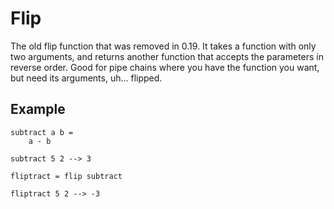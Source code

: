 # Flip

The old flip function that was removed in 0.19. It takes a function with only two arguments, and returns another function that accepts the parameters in reverse order. Good for pipe chains where you have the function you want, but need its arguments, uh... flipped.

## Example

    subtract a b =
        a - b

    subtract 5 2 --> 3

    fliptract = flip subtract

    fliptract 5 2 --> -3
